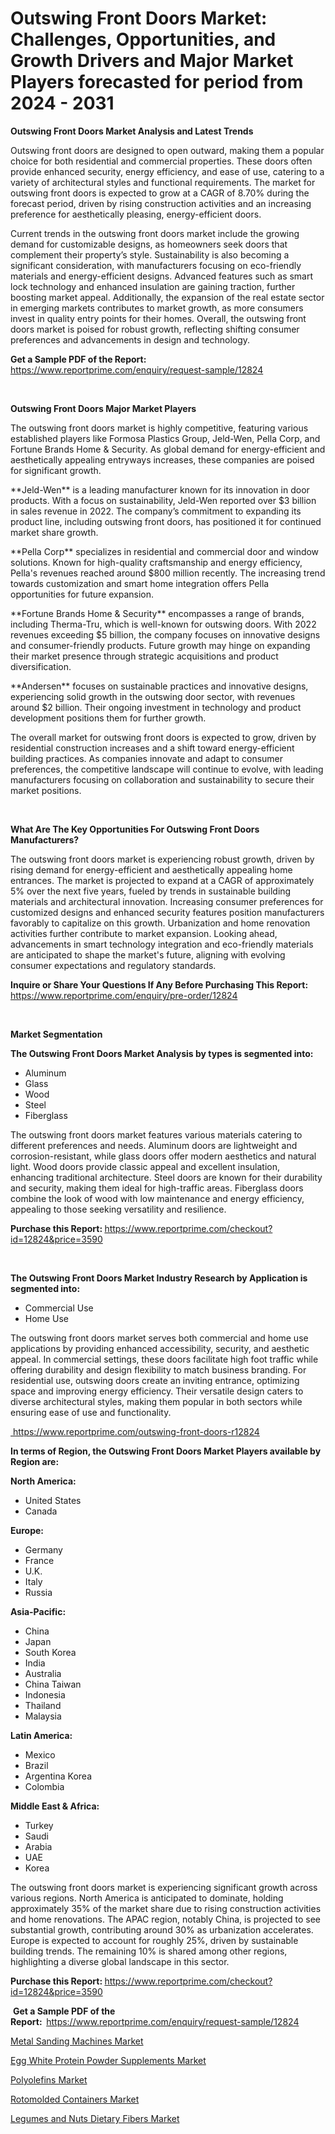 <p><h1>Outswing Front Doors Market: Challenges, Opportunities, and Growth Drivers and Major Market Players forecasted for period from 2024 - 2031</h1></p><p><strong>Outswing Front Doors Market Analysis and Latest Trends</strong></p>
<p><p>Outswing front doors are designed to open outward, making them a popular choice for both residential and commercial properties. These doors often provide enhanced security, energy efficiency, and ease of use, catering to a variety of architectural styles and functional requirements. The market for outswing front doors is expected to grow at a CAGR of 8.70% during the forecast period, driven by rising construction activities and an increasing preference for aesthetically pleasing, energy-efficient doors.</p><p>Current trends in the outswing front doors market include the growing demand for customizable designs, as homeowners seek doors that complement their property’s style. Sustainability is also becoming a significant consideration, with manufacturers focusing on eco-friendly materials and energy-efficient designs. Advanced features such as smart lock technology and enhanced insulation are gaining traction, further boosting market appeal. Additionally, the expansion of the real estate sector in emerging markets contributes to market growth, as more consumers invest in quality entry points for their homes. Overall, the outswing front doors market is poised for robust growth, reflecting shifting consumer preferences and advancements in design and technology.</p></p>
<p><strong>Get a Sample PDF of the Report:&nbsp;</strong> <a href="https://www.reportprime.com/enquiry/request-sample/12824?utm_campaign=1186&utm_medium=2&utm_source=Github&utm_content=ia&utm_term=10102024&utm_id=outswing-front-doors">https://www.reportprime.com/enquiry/request-sample/12824</a></p>
<p>&nbsp;</p>
<p><strong>Outswing Front Doors Major Market Players</strong></p>
<p><p>The outswing front doors market is highly competitive, featuring various established players like Formosa Plastics Group, Jeld-Wen, Pella Corp, and Fortune Brands Home & Security. As global demand for energy-efficient and aesthetically appealing entryways increases, these companies are poised for significant growth.</p><p>**Jeld-Wen** is a leading manufacturer known for its innovation in door products. With a focus on sustainability, Jeld-Wen reported over $3 billion in sales revenue in 2022. The company’s commitment to expanding its product line, including outswing front doors, has positioned it for continued market share growth.</p><p>**Pella Corp** specializes in residential and commercial door and window solutions. Known for high-quality craftsmanship and energy efficiency, Pella's revenues reached around $800 million recently. The increasing trend towards customization and smart home integration offers Pella opportunities for future expansion.</p><p>**Fortune Brands Home & Security** encompasses a range of brands, including Therma-Tru, which is well-known for outswing doors. With 2022 revenues exceeding $5 billion, the company focuses on innovative designs and consumer-friendly products. Future growth may hinge on expanding their market presence through strategic acquisitions and product diversification.</p><p>**Andersen** focuses on sustainable practices and innovative designs, experiencing solid growth in the outswing door sector, with revenues around $2 billion. Their ongoing investment in technology and product development positions them for further growth.</p><p>The overall market for outswing front doors is expected to grow, driven by residential construction increases and a shift toward energy-efficient building practices. As companies innovate and adapt to consumer preferences, the competitive landscape will continue to evolve, with leading manufacturers focusing on collaboration and sustainability to secure their market positions.</p></p>
<p>&nbsp;</p>
<p><strong>What Are The Key Opportunities For Outswing Front Doors Manufacturers?</strong></p>
<p><p>The outswing front doors market is experiencing robust growth, driven by rising demand for energy-efficient and aesthetically appealing home entrances. The market is projected to expand at a CAGR of approximately 5% over the next five years, fueled by trends in sustainable building materials and architectural innovation. Increasing consumer preferences for customized designs and enhanced security features position manufacturers favorably to capitalize on this growth. Urbanization and home renovation activities further contribute to market expansion. Looking ahead, advancements in smart technology integration and eco-friendly materials are anticipated to shape the market's future, aligning with evolving consumer expectations and regulatory standards.</p></p>
<p><strong>Inquire or Share Your Questions If Any Before Purchasing This Report:</strong> <a href="https://www.reportprime.com/enquiry/pre-order/12824?utm_campaign=1186&utm_medium=2&utm_source=Github&utm_content=ia&utm_term=10102024&utm_id=outswing-front-doors">https://www.reportprime.com/enquiry/pre-order/12824</a></p>
<p>&nbsp;</p>
<p><strong>Market Segmentation</strong></p>
<p><strong>The Outswing Front Doors Market Analysis by types is segmented into:</strong></p>
<p><ul><li>Aluminum</li><li>Glass</li><li>Wood</li><li>Steel</li><li>Fiberglass</li></ul></p>
<p><p>The outswing front doors market features various materials catering to different preferences and needs. Aluminum doors are lightweight and corrosion-resistant, while glass doors offer modern aesthetics and natural light. Wood doors provide classic appeal and excellent insulation, enhancing traditional architecture. Steel doors are known for their durability and security, making them ideal for high-traffic areas. Fiberglass doors combine the look of wood with low maintenance and energy efficiency, appealing to those seeking versatility and resilience.</p></p>
<p><strong>Purchase this Report:&nbsp;</strong><a href="https://www.reportprime.com/checkout?id=12824&price=3590&utm_campaign=1186&utm_medium=2&utm_source=Github&utm_content=ia&utm_term=10102024&utm_id=outswing-front-doors">https://www.reportprime.com/checkout?id=12824&price=3590</a></p>
<p>&nbsp;</p>
<p><strong>The Outswing Front Doors Market Industry Research by Application is segmented into:</strong></p>
<p><ul><li>Commercial Use</li><li>Home Use</li></ul></p>
<p><p>The outswing front doors market serves both commercial and home use applications by providing enhanced accessibility, security, and aesthetic appeal. In commercial settings, these doors facilitate high foot traffic while offering durability and design flexibility to match business branding. For residential use, outswing doors create an inviting entrance, optimizing space and improving energy efficiency. Their versatile design caters to diverse architectural styles, making them popular in both sectors while ensuring ease of use and functionality.</p></p>
<p><a href="https://www.reportprime.com/outswing-front-doors-r12824?utm_campaign=1186&utm_medium=2&utm_source=Github&utm_content=ia&utm_term=10102024&utm_id=outswing-front-doors">&nbsp;https://www.reportprime.com/outswing-front-doors-r12824</a></p>
<p><strong>In terms of Region, the Outswing Front Doors Market Players available by Region are:</strong></p>
<p>
    <p> <strong> North America: </strong>
        <ul>
            <li>United States</li>
            <li>Canada</li>
        </ul>
        </p> 
    <p> <strong> Europe: </strong>
        <ul>
            <li>Germany</li>
            <li>France</li>
            <li>U.K.</li>
            <li>Italy</li>
            <li>Russia</li>
        </ul>
        </p> 
    <p> <strong> Asia-Pacific: </strong>
        <ul>
            <li>China</li>
            <li>Japan</li>
            <li>South Korea</li>
            <li>India</li>
            <li>Australia</li>
            <li>China Taiwan</li>
            <li>Indonesia</li>
            <li>Thailand</li>
            <li>Malaysia</li>
        </ul>
        </p> 
    <p> <strong> Latin America: </strong>
        <ul>
            <li>Mexico</li>
            <li>Brazil</li>
            <li>Argentina Korea</li>
            <li>Colombia</li>
        </ul>
        </p> 
    <p> <strong> Middle East & Africa: </strong>
        <ul>
            <li>Turkey</li>
            <li>Saudi</li>
            <li>Arabia</li>
            <li>UAE</li>
            <li>Korea</li>
        </ul>
    </p>
    </p>
<p><p>The outswing front doors market is experiencing significant growth across various regions. North America is anticipated to dominate, holding approximately 35% of the market share due to rising construction activities and home renovations. The APAC region, notably China, is projected to see substantial growth, contributing around 30% as urbanization accelerates. Europe is expected to account for roughly 25%, driven by sustainable building trends. The remaining 10% is shared among other regions, highlighting a diverse global landscape in this sector.</p></p>
<p><strong>Purchase this Report: </strong><a href="https://www.reportprime.com/checkout?id=12824&price=3590&utm_campaign=1186&utm_medium=2&utm_source=Github&utm_content=ia&utm_term=10102024&utm_id=outswing-front-doors">https://www.reportprime.com/checkout?id=12824&price=3590</a></p>
<p>&nbsp;<strong>Get a Sample PDF of the Report:&nbsp;&nbsp;</strong><a href="https://www.reportprime.com/enquiry/request-sample/12824?utm_campaign=1186&utm_medium=2&utm_source=Github&utm_content=ia&utm_term=10102024&utm_id=outswing-front-doors">https://www.reportprime.com/enquiry/request-sample/12824</a></p>
<p><strong></strong></p>
<p><p><a href="https://github.com/kiara3n0pau/Market-Research-Report-List-1/blob/main/metal-sanding-machines-market.md?utm_campaign=1186&utm_medium=2&utm_source=Github&utm_content=ia&utm_term=10102024&utm_id=outswing-front-doors">Metal Sanding Machines Market</a></p><p><a href="https://issuu.com/reportprime-2/docs/egg-white-protein-powder-supplement_e2b51f06157d6b?utm_campaign=1186&utm_medium=2&utm_source=Github&utm_content=ia&utm_term=10102024&utm_id=outswing-front-doors">Egg White Protein Powder Supplements Market</a></p><p><a href="https://www.linkedin.com/pulse/global-polyolefins-market-size-trends-analysis-regional-outlook-xjexc?utm_campaign=1186&utm_medium=2&utm_source=Github&utm_content=ia&utm_term=10102024&utm_id=outswing-front-doors">Polyolefins Market</a></p><p><a href="https://www.linkedin.com/pulse/rotomolded-containers-market-trends-focusing-insight-forecast-spohc?utm_campaign=1186&utm_medium=2&utm_source=Github&utm_content=ia&utm_term=10102024&utm_id=outswing-front-doors">Rotomolded Containers Market</a></p><p><a href="https://issuu.com/reportprime-2/docs/legumes-and-nuts-dietary-fibers-mar_db1b819900dd3e?utm_campaign=1186&utm_medium=2&utm_source=Github&utm_content=ia&utm_term=10102024&utm_id=outswing-front-doors">Legumes and Nuts Dietary Fibers Market</a></p></p>